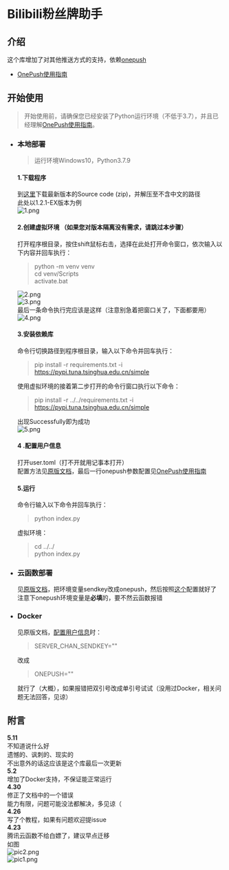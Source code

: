 # Bilibili粉丝牌助手  
## 介绍  
这个库增加了对其他推送方式的支持，依赖[onepush](https://github.com/y1ndan/onepush)  
- [OnePush使用指南](https://github.com/Huli-fox/bili-live-heart/blob/dev/docs/Guide/OnePush.md)  
  
## 开始使用  
> 开始使用前，请确保您已经安装了Python运行环境（不低于3.7），并且已经理解[OnePush使用指南](https://github.com/Huli-fox/bili-live-heart/blob/dev/docs/Guide/OnePush.md)。  

- ### 本地部署  
  > 运行环境Windows10，Python3.7.9  
  
  #### 1.下载程序  
  到[这里](https://github.com/Huli-fox/bili-live-heart/releases/)下载最新版本的Source code (zip)，并解压至不含中文的路径  
  此处以1.2.1-EX版本为例  
  ![1.png](https://s2.loli.net/2022/04/26/QYdJD4Ox9TaENRV.png)  
  #### 2.创建虚拟环境 （如果您对版本隔离没有需求，请跳过本步骤）  
  打开程序根目录，按住shift鼠标右击，选择在此处打开命令窗口，依次输入以下内容并回车执行：  
  > python -m venv venv  
  cd venv/Scripts  
  activate.bat  
  
  ![2.png](https://s2.loli.net/2022/04/26/MTcb89A3SEWfmqF.png)  
  ![3.png](https://s2.loli.net/2022/04/26/DO93gFd2vaXcb7s.png)  
  最后一条命令执行完应该是这样（注意别急着把窗口关了，下面都要用）  
  ![4.png](https://s2.loli.net/2022/04/26/wzNXhAgQFKYk8UP.png)  
  #### 3.安装依赖库  
  命令行切换路径到程序根目录，输入以下命令并回车执行：  
  > pip install -r requirements.txt -i https://pypi.tuna.tsinghua.edu.cn/simple  
  
  使用虚拟环境的接着第二步打开的命令行窗口执行以下命令：  
  > pip install -r ../../requirements.txt -i https://pypi.tuna.tsinghua.edu.cn/simple  
  
  出现Successfully即为成功  
  ![5.png](https://s2.loli.net/2022/04/26/FoHzl24ck9S5Vx1.png)  
  #### 4 .配置用户信息  
  打开user.toml（打不开就用记事本打开）  
  配置方法见[原版文档](https://xiaomiku01.github.io/bili-live-heart/LocalDocker/#_1-3-%E9%85%8D%E7%BD%AE%E7%94%A8%E6%88%B7%E4%BF%A1%E6%81%AF)，最后一行onepush参数配置见[OnePush使用指南](https://github.com/Huli-fox/bili-live-heart/blob/dev/docs/Guide/OnePush.md)  
  #### 5.运行  
  命令行输入以下命令并回车执行：  
  > python index.py  
  
  虚拟环境：  
  > cd ../../  
  python index.py  
  
- ### 云函数部署  
  见[原版文档](https://xiaomiku01.github.io/bili-live-heart/TencentCloud/)，把环境变量sendkey改成onepush，然后按照[这个](https://github.com/Huli-fox/bili-live-heart/blob/dev/docs/Guide/OnePush.md)配置就好了  
  注意下onepush环境变量是**必填**的，要不然云函数报错  
  
- ### Docker  
  见原版文档，[配置用户信息](https://xiaomiku01.github.io/bili-live-heart/LocalDocker/#_2-2-%E9%85%8D%E7%BD%AE%E7%94%A8%E6%88%B7%E4%BF%A1%E6%81%AF)时：  
  > SERVER_CHAN_SENDKEY=""  
  
  改成  
  > ONEPUSH=""  
  
  就行了（大概），如果报错把双引号改成单引号试试（没用过Docker，相关问题无法回答，见谅）
  
## 附言  
**5.11**  
不知道说什么好  
遗憾的、讽刺的、现实的  
不出意外的话这应该是这个库最后一次更新  
**5.2**  
增加了Docker支持，不保证能正常运行  
**4.30**  
修正了文档中的一个错误  
能力有限，问题可能没法都解决，多见谅（  
**4.26**  
写了个教程，如果有问题欢迎提issue  
**4.23**  
腾讯云函数不给白嫖了，建议早点迁移  
如图  
![pic2.png](https://s2.loli.net/2022/04/23/sE72xQ9o6U8pr1b.png)  
![pic1.png](https://s2.loli.net/2022/04/23/4DyzlrcWnsS63p1.png)  
